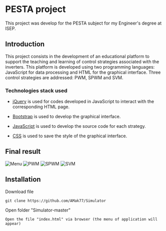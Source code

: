 # PESTA project

This project was develop for the PESTA subject for my Engineer's degree at ISEP.

## Introduction

This project consists in the development of an educational platform to support the teaching and learning of control strategies associated with the inverters.
This platform is developed using two programming languages: JavaScript for data processing and HTML for the graphical interface.
Three control strategies are addressed: PWM, SPWM and SVM.

### Technologies stack used

* [jQuery](https://jquery.com/) is used for codes developed in JavaScript to interact with the corresponding HTML page.

* [Bootstrap](https://getbootstrap.com/) is used to develop the graphical interface.

* [JavaScript](https://www.javascript.com/) is used to develop the source code for each strategy.

* [CSS](https://www.w3schools.com/css/) is used to save the style of the graphical interface.


## Final result
![Menu](https://i.gyazo.com/099d9fa7ee9ba01f80ee73b797d70be5.png)
![PWM](https://i.gyazo.com/058e857ccf988f3b4554a7b5d58e67d1.png)
![SPWM](https://i.gyazo.com/a11148a2003dca4f779875224251915f.png)
![SVM](https://i.gyazo.com/d7d61b1c6d23e9b61d9a06dd2b90f326.png)

## Installation
Download file
```
git clone https://github.com/AMak77/Simulator
```
Open folder "Simulator-master"
```
Open the file "index.html" via browser (the menu of application will appear)
